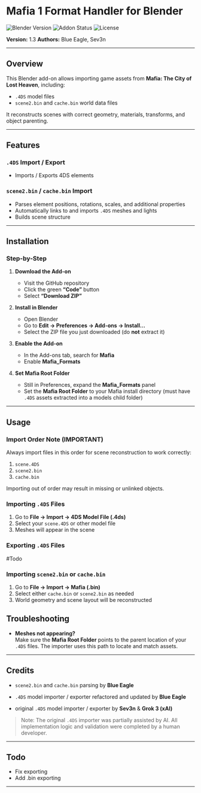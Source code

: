 # Mafia 1 Format Handler for Blender

![Blender Version](https://img.shields.io/badge/Blender-4.0+-orange)
![Addon Status](https://img.shields.io/badge/Status-Active-brightgreen)
![License](https://img.shields.io/badge/License-Custom-lightgrey)

**Version:** 1.3
**Authors:** Blue Eagle, Sev3n  

---

## Overview

This Blender add-on allows importing game assets from **Mafia: The City of Lost Heaven**, including:

- `.4DS` model files  
- `scene2.bin` and `cache.bin` world data files  

It reconstructs scenes with correct geometry, materials, transforms, and object parenting.

---

## Features

### `.4DS` Import / Export
- Imports / Exports 4DS elements

### `scene2.bin` / `cache.bin` Import
- Parses element positions, rotations, scales, and additional properties
- Automatically links to and imports `.4DS` meshes and lights
- Builds scene structure


---

## Installation

### Step-by-Step

1. **Download the Add-on**  
   - Visit the GitHub repository  
   - Click the green **“Code”** button  
   - Select **“Download ZIP”**

2. **Install in Blender**  
   - Open Blender  
   - Go to **Edit → Preferences → Add-ons → Install…**  
   - Select the ZIP file you just downloaded (do **not** extract it)

3. **Enable the Add-on**  
   - In the Add-ons tab, search for **Mafia**  
   - Enable **Mafia_Formats**

4. **Set Mafia Root Folder**  
   - Still in Preferences, expand the **Mafia_Formats** panel  
   - Set the **Mafia Root Folder** to your Mafia install directory (must have `.4DS` assets extracted into a models child folder)

---

## Usage

### Import Order Note (IMPORTANT)

Always import files in this order for scene reconstruction to work correctly:

1. `scene.4DS`  
2. `scene2.bin`  
3. `cache.bin`  

Importing out of order may result in missing or unlinked objects.

### Importing `.4DS` Files

1. Go to **File → Import → 4DS Model File (.4ds)**  
2. Select your `scene.4DS` or other model file  
3. Meshes will appear in the scene

### Exporting `.4DS` Files

#Todo

### Importing `scene2.bin` or `cache.bin`

1. Go to **File → Import → Mafia (.bin)**  
2. Select either `cache.bin` or `scene2.bin` as needed  
3. World geometry and scene layout will be reconstructed  

## Troubleshooting

- **Meshes not appearing?**  
  Make sure the **Mafia Root Folder** points to the parent location of your `.4DS` files. The importer uses this path to locate and match assets.

---

## Credits

- `scene2.bin` and `cache.bin` parsing by **Blue Eagle**
- `.4DS` model importer / exporter refactored and updated by **Blue Eagle**


- original `.4DS` model importer / exporter by **Sev3n** & **Grok 3 (xAI)**  
> Note: The original `.4DS` importer was partially assisted by AI. All implementation logic and validation were completed by a human developer.

---

## Todo

- Fix exporting
- Add .bin exporting

---

